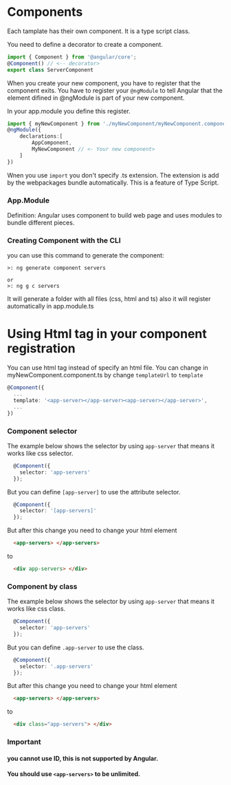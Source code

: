 # Components
Each tamplate has their own component. It is a type script class.

You need to define a decorator to create a component.
```ts
import { Component } from '@angular/core';
@Component() // <-- decorator>
export class ServerComponent 
```

When you create your new component, you have to register that the component exits. You have to register your ```@ngModule``` to tell Angular that the element difined in @ngModule is part of your new component.

In your app.module you define this register.
```ts
import { myNewComponent } from './myNewComponent/myNewComponent.componenrt'
@ngModule({
    declarations:[
        AppComponent,
        MyNewComponent // <- Your new component>
    ]
})
```

Wnen you use ```import``` you don't specify .ts extension.  The extension is add by the webpackages bundle automatically. This is a feature of Type Script.

### App.Module
Definition: Angular uses component to build web page and uses modules to bundle different pieces.


### Creating Component with the CLI
you can use this command to generate the component:
```
>: ng generate component servers

or 
>: ng g c servers
```

It will generate a folder with all files (css, html and ts) also it will register automatically in app.module.ts

# Using Html tag in your component registration
You can use html tag instead of specify an html file. You can change in myNewComponent.component.ts by change ```templateUrl``` to ```template```
```ts
@Component({
  ...
  template: '<app-server></app-server><app-server></app-server>',
  ...
})
```

### Component selector

The example below shows the selector by using ```app-server``` that means it works like css selector.
```ts
  @Component({
    selector: 'app-servers'
  });
```

But you can define ```[app-server]``` to use the attribute selector.

```ts
  @Component({
    selector: '[app-servers]'
  });
```

But after this change you need to change your html element
```html
  <app-servers> </app-servers>
```
to
```html
  <div app-servers> </div>
```

### Component by class

The example below shows the selector by using ```app-server``` that means it works like css class.
```ts
  @Component({
    selector: 'app-servers'
  });
```

But you can define ```.app-server``` to use the class.

```ts
  @Component({
    selector: '.app-servers'
  });
```

But after this change you need to change your html element
```html
  <app-servers> </app-servers>
```
to
```html
  <div class="app-servers"> </div>
```

### Important
#### you cannot use ID, this is not supported by Angular.

#### You should use ```<app-servers>``` to be unlimited.